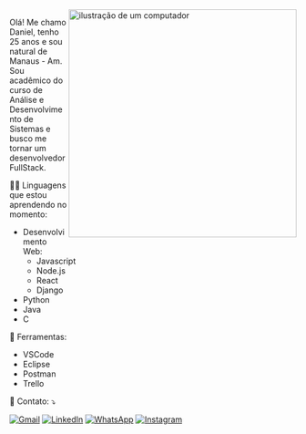<img src="https://raw.githubusercontent.com/MicaelliMedeiros/micaellimedeiros/master/image/computer-illustration.png" alt="ilustração de um computador" min-width="400px" max-width="400px" width="400px" align="right">

<p align="left"> 
  Olá! Me chamo Daniel, tenho 25 anos e sou natural de Manaus - Am.
  Sou acadêmico do curso de Análise e Desenvolvimento de Sistemas e busco me tornar um desenvolvedor FullStack.
</p>

<p align="left">
  🧑‍💻 Linguagens que estou aprendendo no momento: 
  <ul>
    <li> Desenvolvimento Web:
      <ul>
        <li>Javascript</li>
        <li>Node.js</li>
        <li>React</li>
        <li>Django</li>
      </ul>
    </li>
    <li>Python</li>
    <li>Java</li>
    <li>C</li>
  </ul>
</p>

<p align="left">
  💼 Ferramentas:
  <ul>
    <li>VSCode</li>
    <li>Eclipse</li>
    <li>Postman</li>
    <li>Trello</li>
  </ul>
</p>

<p align="left">
  💌 Contato: ⤵️
</p>

<p align="left">
  <a href="danlimadev@gmail.com" title="Gmail">
  <img src="https://img.shields.io/badge/-Gmail-FF0000?style=flat-square&labelColor=FF0000&logo=gmail&logoColor=white&link=danlimadev@gmail.com" alt="Gmail"/></a>
  <a href="linkedin.com/in/dan-lima-acjr/" title="LinkedIn">
  <img src="https://img.shields.io/badge/-Linkedin-0e76a8?style=flat-square&logo=Linkedin&logoColor=white&link=linkedin.com/in/dan-lima-acjr/" alt="LinkedIn"/></a>
  <a href="https://wa.me/+5592993877359" title="WhatsApp">
  <img src="https://img.shields.io/badge/-WhatsApp-25d366?style=flat-square&labelColor=25d366&logo=whatsapp&logoColor=white&link=https://wa.me/+5592993877359" alt="WhatsApp"/></a>
  <a href="https://instagram.com/badb0rn" title="Instagram">
  <img src="https://img.shields.io/badge/-Instagram-DF0174?style=flat-square&labelColor=DF0174&logo=instagram&logoColor=white&link=https://instagram.com/badb0rn" alt="Instagram"/></a>
</p>

